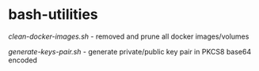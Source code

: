# bash-utilities

*clean-docker-images.sh* - removed and prune all docker images/volumes

*generate-keys-pair.sh* - generate private/public key pair in PKCS8 base64 encoded

